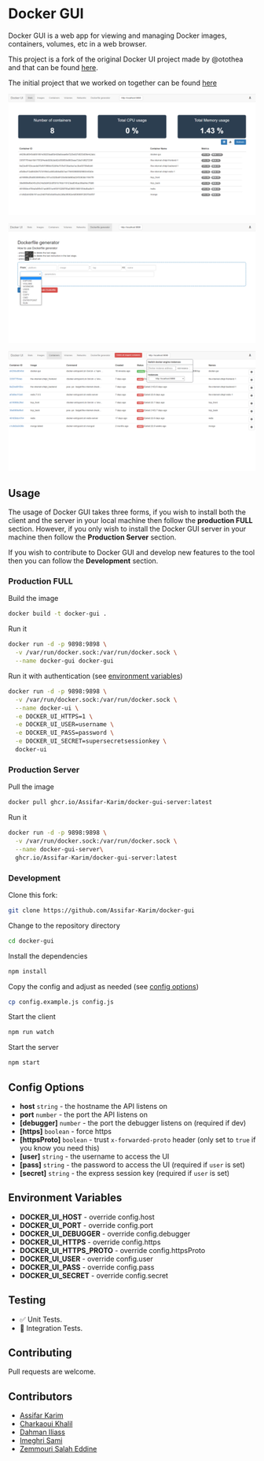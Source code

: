 # Docker GUI

Docker GUI is a web app for viewing and managing Docker images, containers, volumes, etc in a web browser.

This project is a fork of the original Docker UI project made by @otothea and that can be found [here](https://github.com/otothea/docker-ui).

The initial project that we worked on together can be found [here](https://github.com/salaheddine-zemmouri/docker-gui)

[![Docker UI Screenshot 1](https://raw.githubusercontent.com/Assifar-Karim/docker-gui/master/screenshot1.png)](https://raw.githubusercontent.com/Assifar-Karim/docker-gui/master/screenshot1.png)

[![Docker UI Screenshot 2](https://raw.githubusercontent.com/Assifar-Karim/docker-gui/master/screenshot2.png)](https://raw.githubusercontent.com/Assifar-Karim/docker-gui/master/screenshot2.png)

[![Docker UI Screenshot 3](https://raw.githubusercontent.com/Assifar-Karim/docker-gui/master/screenshot3.png)](https://raw.githubusercontent.com/Assifar-Karim/docker-gui/master/screenshot3.png)

## Usage
The usage of Docker GUI takes three forms, if you wish to install both the client and the server in your local machine then follow the **production FULL** section. However, if you only wish to install the Docker GUI server in your machine then follow the **Production Server** section. 

If you wish to contribute to Docker GUI and develop new features to the tool then you can follow the **Development** section.

### Production FULL

Build the image

```bash
docker build -t docker-gui .
```

Run it

```bash
docker run -d -p 9898:9898 \
  -v /var/run/docker.sock:/var/run/docker.sock \
  --name docker-gui docker-gui
```

Run it with authentication (see [environment variables](#environment-variables))

```bash
docker run -d -p 9898:9898 \
  -v /var/run/docker.sock:/var/run/docker.sock \
  --name docker-ui \
  -e DOCKER_UI_HTTPS=1 \
  -e DOCKER_UI_USER=username \
  -e DOCKER_UI_PASS=password \
  -e DOCKER_UI_SECRET=supersecretsessionkey \
  docker-ui
```

### Production Server

Pull the image

```bash
docker pull ghcr.io/Assifar-Karim/docker-gui-server:latest
```

Run it
```bash
docker run -d -p 9898:9898 \
  -v /var/run/docker.sock:/var/run/docker.sock \
  --name docker-gui-server\
  ghcr.io/Assifar-Karim/docker-gui-server:latest
```

### Development

Clone this fork:

```bash
git clone https://github.com/Assifar-Karim/docker-gui
```

Change to the repository directory

```bash
cd docker-gui
```

Install the dependencies 

```bash
npm install
```

Copy the config and adjust as needed (see [config options](#config-options))

```bash
cp config.example.js config.js
```

Start the client

```bash
npm run watch
```

Start the server

```bash
npm start
```

## Config Options

- **host** `string` - the hostname the API listens on
- **port** `number` - the port the API listens on
- **[debugger]** `number` - the port the debugger listens on (required if dev)
- **[https]** `boolean` - force https
- **[httpsProto]** `boolean` - trust `x-forwarded-proto` header (only set to `true` if you know you need this)
- **[user]** `string` - the username to access the UI
- **[pass]** `string` - the password to access the UI (required if `user` is set)
- **[secret]** `string` - the express session key (required if `user` is set)

## Environment Variables

- **DOCKER_UI_HOST** - override config.host
- **DOCKER_UI_PORT** - override config.port
- **DOCKER_UI_DEBUGGER** - override config.debugger
- **DOCKER_UI_HTTPS** - override config.https
- **DOCKER_UI_HTTPS_PROTO** - override config.httpsProto
- **DOCKER_UI_USER** - override config.user
- **DOCKER_UI_PASS** - override config.pass
- **DOCKER_UI_SECRET** - override config.secret

## Testing

- ✅ Unit Tests.
- 🔲 Integration Tests.

## Contributing

Pull requests are welcome.

## Contributors

- [Assifar Karim](https://github.com/Assifar-Karim) 
- [Charkaoui Khalil](https://github.com/khalil99-68)
- [Dahman Iliass](https://github.com/iliass-dahman)
- [Imeghri Sami](https://github.com/imeghri-sami)
- [Zemmouri Salah Eddine](https://github.com/salaheddine-zemmouri)
